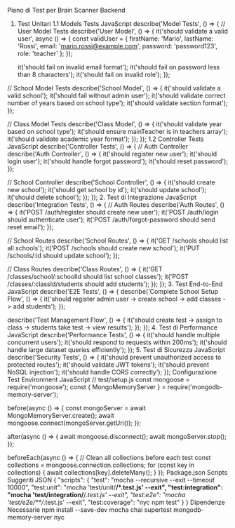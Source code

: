 Piano di Test per Brain Scanner Backend
1. Test Unitari
1.1 Models Tests
JavaScript
describe('Model Tests', () => {
  // User Model Tests
  describe('User Model', () => {
    it('should validate a valid user', async () => {
      const validUser = {
        firstName: 'Mario',
        lastName: 'Rossi',
        email: 'mario.rossi@example.com',
        password: 'password123',
        role: 'teacher'
      };
    });

    it('should fail on invalid email format');
    it('should fail on password less than 8 characters');
    it('should fail on invalid role');
  });

  // School Model Tests
  describe('School Model', () => {
    it('should validate a valid school');
    it('should fail without admin user');
    it('should validate correct number of years based on school type');
    it('should validate section format');
  });

  // Class Model Tests
  describe('Class Model', () => {
    it('should validate year based on school type');
    it('should ensure mainTeacher is in teachers array');
    it('should validate academic year format');
  });
});
1.2 Controller Tests
JavaScript
describe('Controller Tests', () => {
  // Auth Controller
  describe('Auth Controller', () => {
    it('should register new user');
    it('should login user');
    it('should handle forgot password');
    it('should reset password');
  });

  // School Controller
  describe('School Controller', () => {
    it('should create new school');
    it('should get school by id');
    it('should update school');
    it('should delete school');
  });
});
2. Test di Integrazione
JavaScript
describe('Integration Tests', () => {
  // Auth Routes
  describe('Auth Routes', () => {
    it('POST /auth/register should create new user');
    it('POST /auth/login should authenticate user');
    it('POST /auth/forgot-password should send reset email');
  });

  // School Routes
  describe('School Routes', () => {
    it('GET /schools should list all schools');
    it('POST /schools should create new school');
    it('PUT /schools/:id should update school');
  });

  // Class Routes
  describe('Class Routes', () => {
    it('GET /classes/school/:schoolId should list school classes');
    it('POST /classes/:classId/students should add students');
  });
});
3. Test End-to-End
JavaScript
describe('E2E Tests', () => {
  describe('Complete School Setup Flow', () => {
    it('should register admin user -> create school -> add classes -> add students');
  });

  describe('Test Management Flow', () => {
    it('should create test -> assign to class -> students take test -> view results');
  });
});
4. Test di Performance
JavaScript
describe('Performance Tests', () => {
  it('should handle multiple concurrent users');
  it('should respond to requests within 200ms');
  it('should handle large dataset queries efficiently');
});
5. Test di Sicurezza
JavaScript
describe('Security Tests', () => {
  it('should prevent unauthorized access to protected routes');
  it('should validate JWT tokens');
  it('should prevent NoSQL injection');
  it('should handle CORS correctly');
});
Configurazione Test Environment
JavaScript
// test/setup.js
const mongoose = require('mongoose');
const { MongoMemoryServer } = require('mongodb-memory-server');

before(async () => {
  const mongoServer = await MongoMemoryServer.create();
  await mongoose.connect(mongoServer.getUri());
});

after(async () => {
  await mongoose.disconnect();
  await mongoServer.stop();
});

beforeEach(async () => {
  // Clean all collections before each test
  const collections = mongoose.connection.collections;
  for (const key in collections) {
    await collections[key].deleteMany();
  }
});
Package.json Scripts Suggeriti
JSON
{
  "scripts": {
    "test": "mocha --recursive --exit --timeout 10000",
    "test:unit": "mocha 'test/unit/**/*.test.js' --exit",
    "test:integration": "mocha 'test/integration/**/*.test.js' --exit",
    "test:e2e": "mocha 'test/e2e/**/*.test.js' --exit",
    "test:coverage": "nyc npm test"
  }
}
Dipendenze Necessarie
npm install --save-dev mocha chai supertest mongodb-memory-server nyc
